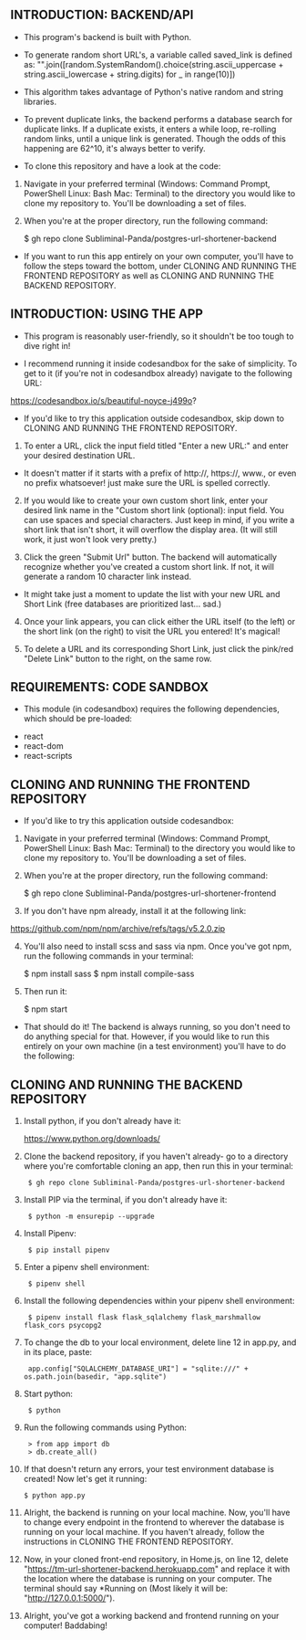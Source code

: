 ﻿
INTRODUCTION: BACKEND/API
------------

* This program's backend is built with Python.

* To generate random short URL's, a variable called saved_link is defined as: "".join([random.SystemRandom().choice(string.ascii_uppercase + string.ascii_lowercase + string.digits) for _ in range(10)])

- This algorithm takes advantage of Python's native random and string libraries.

* To prevent duplicate links, the backend performs a database search for duplicate links. If a duplicate exists, it enters a while loop, re-rolling random links, until a unique link is generated. Though the odds of this happening are 62^10, it's always better to verify.

* To clone this repository and have a look at the code:

 1. Navigate in your preferred terminal (Windows: Command Prompt, PowerShell Linux: Bash Mac: Terminal) to the directory you would like to clone my repository to. You'll be downloading a set of files.

 2. When you're at the proper directory, run the following command:

      $ gh repo clone Subliminal-Panda/postgres-url-shortener-backend

* If you want to run this app entirely on your own computer, you'll have to follow the steps toward the bottom, under CLONING AND RUNNING THE FRONTEND REPOSITORY as well as CLONING AND RUNNING THE BACKEND REPOSITORY.

INTRODUCTION: USING THE APP
------------

- This program is reasonably user-friendly, so it shouldn't be too tough to dive right in!

- I recommend running it inside codesandbox for the sake of simplicity. To get to it (if you're not in codesandbox already) navigate to the following URL:

https://codesandbox.io/s/beautiful-noyce-j499o?

* If you'd like to try this application outside codesandbox, skip down to CLONING AND RUNNING THE FRONTEND REPOSITORY.

1. To enter a URL, click the input field titled "Enter a new URL:" and enter your desired destination URL.

- It doesn't matter if it starts with a prefix of http://, https://, www., or even no prefix whatsoever! just make sure the URL is spelled correctly.

2. If you would like to create your own custom short link, enter your desired link name in the "Custom short link (optional): input field. You can use spaces and special characters. Just keep in mind, if you write a short link that isn't short, it will overflow the display area. (It will still work, it just won't look very pretty.)

3. Click the green "Submit Url" button. The backend will automatically recognize whether you've created a custom short link. If not, it will generate a random 10 character link instead.

- It might take just a moment to update the list with your new URL and Short Link (free databases are prioritized last... sad.)

4. Once your link appears, you can click either the URL itself (to the left) or the short link (on the right) to visit the URL you entered! It's magical!

5. To delete a URL and its corresponding Short Link, just click the pink/red "Delete Link" button to the right, on the same row.

REQUIREMENTS: CODE SANDBOX
------------

* This module (in codesandbox) requires the following dependencies, which should be pre-loaded:

 - react
 - react-dom
 - react-scripts

CLONING AND RUNNING THE FRONTEND REPOSITORY
------------

* If you'd like to try this application outside codesandbox:

 1. Navigate in your preferred terminal (Windows: Command Prompt, PowerShell Linux: Bash Mac: Terminal) to the directory you would like to clone my repository to. You'll be downloading a set of files.

 2. When you're at the proper directory, run the following command:

      $ gh repo clone Subliminal-Panda/postgres-url-shortener-frontend

 3. If you don't have npm already, install it at the following link:

 https://github.com/npm/npm/archive/refs/tags/v5.2.0.zip

 4. You'll also need to install scss and sass via npm. Once you've got npm, run the following commands in your terminal:

      $ npm install sass
      $ npm install compile-sass

 5. Then run it:

      $ npm start

*  That should do it! The backend is always running, so you don't need to do anything special for that. However, if you would like to run this entirely on your own machine (in a test environment) you'll have to do the following:

CLONING AND RUNNING THE BACKEND REPOSITORY
------------

  1. Install python, if you don't already have it:

      https://www.python.org/downloads/

  2. Clone the backend repository, if you haven't already- go to a directory where you're comfortable cloning an app, then run this in your terminal:

          $ gh repo clone Subliminal-Panda/postgres-url-shortener-backend

  3. Install PIP via the terminal, if you don't already have it:

          $ python -m ensurepip --upgrade

  4. Install Pipenv:

          $ pip install pipenv

  5. Enter a pipenv shell environment:

          $ pipenv shell

  6. Install the following dependencies within your pipenv shell environment:

          $ pipenv install flask flask_sqlalchemy flask_marshmallow flask_cors psycopg2

  7. To change the db to your local environment, delete line 12 in app.py, and in its place, paste:

          app.config["SQLALCHEMY_DATABASE_URI"] = "sqlite:///" + os.path.join(basedir, "app.sqlite")

  8. Start python:

          $ python

  9. Run the following commands using Python:

          > from app import db
          > db.create_all()

  10. If that doesn't return any errors, your test environment database is created! Now let's get it running:

          $ python app.py

  11. Alright, the backend is running on your local machine. Now, you'll have to change every endpoint in the frontend to wherever the database is running on your local machine. If you haven't already, follow the instructions in CLONING THE FRONTEND REPOSITORY.

  12. Now, in your cloned front-end repository, in Home.js, on line 12, delete "https://tm-url-shortener-backend.herokuapp.com" and replace it with the location where the database is running on your computer. The terminal should say *Running on (Most likely it will be: "http://127.0.0.1:5000/").

  13. Alright, you've got a working backend and frontend running on your computer! Baddabing!
